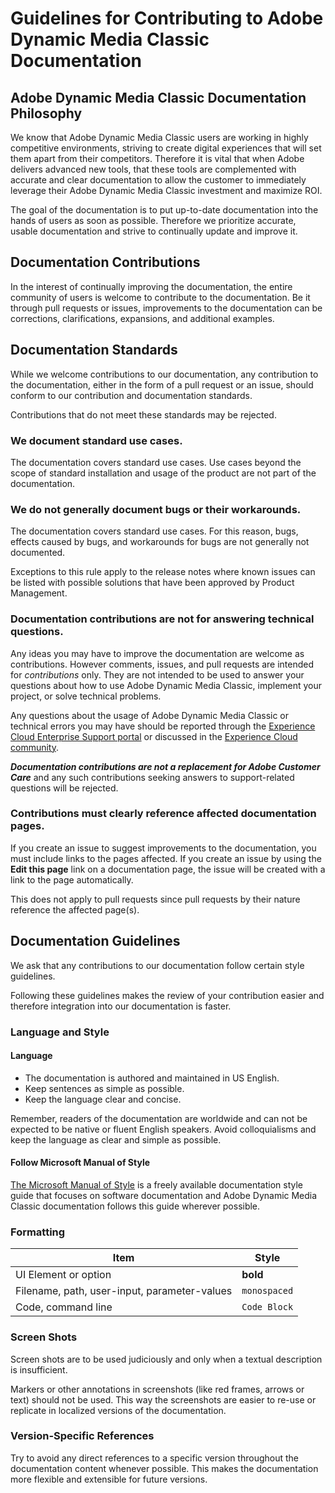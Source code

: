 # Guidelines for Contributing to Adobe Dynamic Media Classic Documentation

## Adobe Dynamic Media Classic Documentation Philosophy

We know that Adobe Dynamic Media Classic users are working in highly competitive environments, striving to create digital experiences that will set them apart from their competitors. Therefore it is vital that when Adobe delivers advanced new tools, that these tools are complemented with accurate and clear documentation to allow the customer to immediately leverage their Adobe Dynamic Media Classic investment and maximize ROI.

The goal of the documentation is to put up-to-date documentation into the hands of users as soon as possible. Therefore we prioritize accurate, usable documentation and strive to continually update and improve it.

## Documentation Contributions

In the interest of continually improving the documentation, the entire community of users is welcome to contribute to the documentation. Be it through pull requests or issues, improvements to the documentation can be corrections, clarifications, expansions, and additional examples.

## Documentation Standards

While we welcome contributions to our documentation, any contribution to the documentation, either in the form of a pull request or an issue, should conform to our contribution and documentation standards.

Contributions that do not meet these standards may be rejected.

### We document standard use cases.

The documentation covers standard use cases. Use cases beyond the scope of standard installation and usage of the product are not part of the documentation.

### We do not generally document bugs or their workarounds.

The documentation covers standard use cases. For this reason, bugs, effects caused by bugs, and workarounds for bugs are not generally not documented.

Exceptions to this rule apply to the release notes where known issues can be listed with possible solutions that have been approved by Product Management.

### Documentation contributions are not for answering technical questions.

Any ideas you may have to improve the documentation are welcome as contributions. However comments, issues, and pull requests are intended for *contributions* only. They are not intended to be used to answer your questions about how to use Adobe Dynamic Media Classic, implement your project, or solve technical problems.

Any questions about the usage of Adobe Dynamic Media Classic or technical errors you may have should be reported through the [Experience Cloud Enterprise Support portal](https://helpx.adobe.com/contact/enterprise-support.ec.html) or discussed in the [Experience Cloud community](https://forums.adobe.com/community/experience-cloud/marketing-cloud/experience-manager).

***Documentation contributions are not a replacement for Adobe Customer Care*** and any such contributions seeking answers to support-related questions will be rejected.

### Contributions must clearly reference affected documentation pages.

If you create an issue to suggest improvements to the documentation, you must include links to the pages affected. If you create an issue by using the **Edit this page** link on a documentation page, the issue will be created with a link to the page automatically.

This does not apply to pull requests since pull requests by their nature reference the affected page(s).

## Documentation Guidelines

We ask that any contributions to our documentation follow certain style guidelines.

Following these guidelines makes the review of your contribution easier and therefore integration into our documentation is faster.

### Language and Style

#### Language

* The documentation is authored and maintained in US English.
* Keep sentences as simple as possible.
* Keep the language clear and concise.

Remember, readers of the documentation are worldwide and can not be expected to be native or fluent English speakers. Avoid colloquialisms and keep the language as clear and simple as possible.

#### Follow Microsoft Manual of Style

[The Microsoft Manual of Style](https://docs.microsoft.com/en-us/style-guide/welcome/) is a freely available documentation style guide that focuses on software documentation and Adobe Dynamic Media Classic documentation follows this guide wherever possible.

### Formatting

|Item|Style|
|---|---|
|UI Element or option|**bold**|
|Filename, path, user-input, parameter-values|`monospaced`|
|Code, command line|```Code Block```|

### Screen Shots

Screen shots are to be used judiciously and only when a textual description is insufficient.

Markers or other annotations in screenshots (like red frames, arrows or text) should not be used. This way the screenshots are easier to re-use or replicate in localized versions of the documentation.

### Version-Specific References

Try to avoid any direct references to a specific version throughout the documentation content whenever possible. This makes the documentation more flexible and extensible for future versions.

